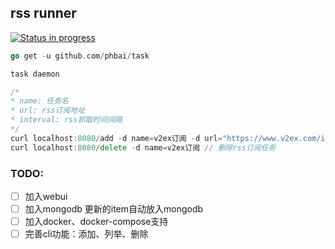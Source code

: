 ## rss runner

[![Status in progress](https://img.shields.io/badge/Status-in%20progress-orange.svg)](#)

```go
go get -u github.com/phbai/task

task daemon

/* 
* name: 任务名
* url: rss订阅地址
* interval: rss抓取时间间隔
*/
curl localhost:8080/add -d name=v2ex订阅 -d url="https://www.v2ex.com/index.xml" -d interval=15s // 新增rss订阅任务
curl localhost:8080/delete -d name=v2ex订阅 // 删除rss订阅任务
```

### TODO:
- [ ] 加入webui
- [ ] 加入mongodb 更新的item自动放入mongodb
- [ ] 加入docker、docker-compose支持
- [ ] 完善cli功能：添加、列举、删除

